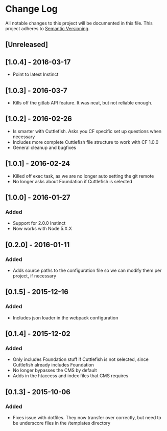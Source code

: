 # Change Log
All notable changes to this project will be documented in this file. This project adheres to [Semantic Versioning](http://semver.org).

## [Unreleased]

## [1.0.4] - 2016-03-17
- Point to latest Instinct

## [1.0.3] - 2016-03-7
- Kills off the gitlab API feature. It was neat, but not reliable enough.

## [1.0.2] - 2016-02-26
- Is smarter with Cuttlefish. Asks you CF specific set up questions when necessary
- Includes more complete Cuttlefish file structure to work with CF 1.0.0
- General cleanup and bugfixes

## [1.0.1] - 2016-02-24
- Killed off exec task, as we are no longer auto setting the git remote
- No longer asks about Foundation if Cuttlefish is selected

## [1.0.0] - 2016-01-27
### Added
- Support for 2.0.0 Instinct
- Now works with Node 5.X.X

## [0.2.0] - 2016-01-11
### Added
- Adds source paths to the configuration file so we can modify them per project, if necessary

## [0.1.5] - 2015-12-16
### Added
- Includes json loader in the webpack configuration

## [0.1.4] - 2015-12-02
### Added
- Only includes Foundation stuff if Cuttlefish is not selected, since Cuttlefish already includes Foundation
- No longer bypasses the CMS by default
- Adds in the htaccess and index files that CMS requires

## [0.1.3] - 2015-10-06
### Added
- Fixes issue with dotfiles. They now transfer over correctly, but need to be underscore files in the /templates directory
